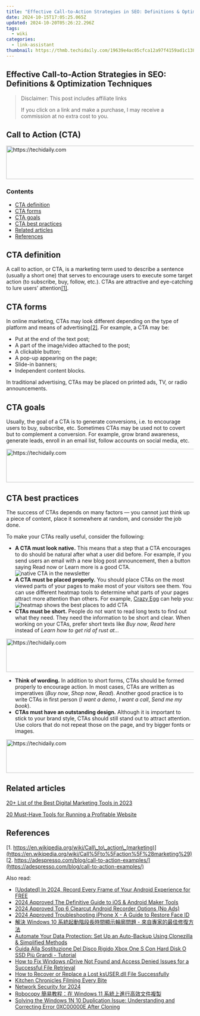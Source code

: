 ```yaml
---
title: "Effective Call-to-Action Strategies in SEO: Definitions & Optimization Techniques"
date: 2024-10-15T17:05:25.065Z
updated: 2024-10-20T05:26:22.296Z
tags:
  - wiki
categories:
  - link-assistant
thumbnail: https://thmb.techidaily.com/19639e4ac05cfca12a97f4159ad1c138d0c42ce69fcff51c42722b7ff4015400.jpg
---
```


## Effective Call-to-Action Strategies in SEO: Definitions & Optimization Techniques

>  Disclaimer: This post includes affiliate links
>
>  If you click on a link and make a purchase, I may receive a commission at no extra cost to you.
>

## Call to Action (CTA)

<!-- affiliate ads begin -->
<a href="https://wigfever.sjv.io/c/5597632/2014851/22899" target="_top" id="2014851">
  <img src="//a.impactradius-go.com/display-ad/22899-2014851" border="0" alt="https://techidaily.com" width="728" height="90"/>
</a>
<img height="0" width="0" src="https://wigfever.sjv.io/i/5597632/2014851/22899" style="position:absolute;visibility:hidden;" border="0" />
<!-- affiliate ads end -->

### Contents

* [CTA definition](https://tools.techidaily.com/link-assistant/products/)
* [CTA forms](https://tools.techidaily.com/link-assistant/products/)
* [CTA goals](https://tools.techidaily.com/link-assistant/products/)
* [CTA best practices](https://tools.techidaily.com/link-assistant/products/)
* [Related articles](https://tools.techidaily.com/link-assistant/products/)
* [References](https://tools.techidaily.com/link-assistant/products/)

## CTA definition

A call to action, or CTA, is a marketing term used to describe a sentence (usually a short one) that serves to encourage users to execute some target action (to subscribe, buy, follow, etc.). CTAs are attractive and eye-catching to lure users’ attention[\[1\]](https://tools.techidaily.com/link-assistant/products/).

## CTA forms

In online marketing, CTAs may look different depending on the type of platform and means of advertising[\[2\]](https://tools.techidaily.com/link-assistant/products/). For example, a CTA may be:

* Put at the end of the text post;
* A part of the image/video attached to the post;
* A clickable button;
* A pop-up appearing on the page;
* Slide-in banners;
* Independent content blocks.

In traditional advertising, CTAs may be placed on printed ads, TV, or radio announcements.

## CTA goals

Usually, the goal of a CTA is to generate conversions, i.e. to encourage users to buy, subscribe, etc. Sometimes CTAs may be used not to covert but to complement a conversion. For example, grow brand awareness, generate leads, enroll in an email list, follow accounts on social media, etc.

<!-- affiliate ads begin -->
<a href="https://appsumo.8odi.net/c/5597632/2137413/7443" target="_top" id="2137413">
  <img src="//a.impactradius-go.com/display-ad/7443-2137413" border="0" alt="https://techidaily.com" width="728" height="90"/>
</a>
<img height="0" width="0" src="https://appsumo.8odi.net/i/5597632/2137413/7443" style="position:absolute;visibility:hidden;" border="0" />
<!-- affiliate ads end -->

## CTA best practices

The success of CTAs depends on many factors — you cannot just think up a piece of content, place it somewhere at random, and consider the job done.

To make your CTAs really useful, consider the following:

* **A CTA must look native.** This means that a step that a CTA encourages to do should be natural after what a user did before. For example, if you send users an email with a new blog post announcement, then a button saying Read now or Learn more is a good CTA.  
![native CTA in the newsletter](https://cdn1.link-assistant.com/thumbs/w542-c1/upload/seowiki/posts/40/cta.png)
* **A CTA must be placed properly.** You should place CTAs on the most viewed parts of your pages to make most of your visitors see them. You can use different heatmap tools to determine what parts of your pages attract more attention than others. For example, [Crazy Egg](https://tools.techidaily.com/link-assistant/products/) can help you:  
![heatmap shows the best places to add CTA](https://cdn1.link-assistant.com/thumbs/w1200-c1/upload/seowiki/posts/40/cta1.png)
* **CTAs must be short.** People do not want to read long texts to find out what they need. They need the information to be short and clear. When working on your CTAs, prefer short texts like _Buy now_, _Read here_ instead of _Learn how to get rid of rust at…_

<!-- affiliate ads begin -->
<a href="https://bluettifr.pxf.io/c/5597632/2145082/17095" target="_top" id="2145082">
  <img src="//a.impactradius-go.com/display-ad/17095-2145082" border="0" alt="https://techidaily.com" width="728" height="90"/>
</a>
<img height="0" width="0" src="https://bluettifr.pxf.io/i/5597632/2145082/17095" style="position:absolute;visibility:hidden;" border="0" />
<!-- affiliate ads end -->

* **Think of wording.** In addition to short forms, CTAs should be formed properly to encourage action. In most cases, CTAs are written as imperatives (_Buy now_, _Shop now_, _Read_). Another good practice is to write CTAs in first person (_I want a demo_, _I want a call_, _Send me my book_).
* **CTAs must have an outstanding design.** Although it is important to stick to your brand style, CTAs should still stand out to attract attention. Use colors that do not repeat those on the page, and try bigger fonts or images.

<!-- affiliate ads begin -->
<a href="https://appsumo.8odi.net/c/5597632/2049369/7443" target="_top" id="2049369">
  <img src="//a.impactradius-go.com/display-ad/7443-2049369" border="0" alt="https://techidaily.com" width="728" height="90"/>
</a>
<img height="0" width="0" src="https://appsumo.8odi.net/i/5597632/2049369/7443" style="position:absolute;visibility:hidden;" border="0" />
<!-- affiliate ads end -->

## Related articles

[20+ List of the Best Digital Marketing Tools in 2023](https://tools.techidaily.com/link-assistant/products/)

[20 Must-Have Tools for Running a Profitable Website](https://tools.techidaily.com/link-assistant/products/)

## References

[1. https://en.wikipedia.org/wiki/Call\_to\_action\_(marketing)](https://en.wikipedia.org/wiki/Call%5Fto%5Faction%5F%28marketing%29)[2. https://adespresso.com/blog/call-to-action-examples/](https://adespresso.com/blog/call-to-action-examples/)

<ins class="adsbygoogle"
     style="display:block"
     data-ad-format="autorelaxed"
     data-ad-client="ca-pub-7571918770474297"
     data-ad-slot="1223367746"></ins>

<ins class="adsbygoogle"
     style="display:block"
     data-ad-client="ca-pub-7571918770474297"
     data-ad-slot="8358498916"
     data-ad-format="auto"
     data-full-width-responsive="true"></ins>

<span class="atpl-alsoreadstyle">Also read:</span>
<div><ul>
<li><a href="https://screen-recording.techidaily.com/updated-in-2024-record-every-frame-of-your-android-experience-for-free/"><u>[Updated] In 2024, Record Every Frame of Your Android Experience for FREE</u></a></li>
<li><a href="https://youtube-webster.techidaily.com/approved-the-definitive-guide-to-ios-and-android-maker-tools/"><u>2024 Approved The Definitive Guide to iOS & Android Maker Tools</u></a></li>
<li><a href="https://screen-capture.techidaily.com/2024-approved-top-6-clearcut-android-recorder-options-no-ads/"><u>2024 Approved Top 6 Clearcut Android Recorder Options (No Ads)</u></a></li>
<li><a href="https://some-guidance.techidaily.com/2024-approved-troubleshooting-iphone-x-a-guide-to-restore-face-id/"><u>2024 Approved Troubleshooting iPhone X - A Guide to Restore Face ID</u></a></li>
<li><a href="https://solve-luxury.techidaily.com/1728466416099-windows-10/"><u>解決 Windows 10 系統起動階段長時間顯示輪廓問題 - 來自專家的最佳修復方法</u></a></li>
<li><a href="https://solve-luxury.techidaily.com/automate-your-data-protection-set-up-an-auto-backup-using-clonezilla-and-simplified-methods/"><u>Automate Your Data Protection: Set Up an Auto-Backup Using Clonezilla & Simplified Methods</u></a></li>
<li><a href="https://solve-luxury.techidaily.com/guida-alla-sostituzione-del-disco-rigido-xbox-one-s-con-hard-disk-o-ssd-piu-grandi-tutorial/"><u>Guida Alla Sostituzione Del Disco Rigido Xbox One S Con Hard Disk O SSD Più Grandi - Tutorial</u></a></li>
<li><a href="https://solve-luxury.techidaily.com/how-to-fix-windows-ndrive-not-found-and-access-denied-issues-for-a-successful-file-retrieval/"><u>How to Fix Windows nDrive Not Found and Access Denied Issues for a Successful File Retrieval</u></a></li>
<li><a href="https://techno-recovery.techidaily.com/how-to-recover-or-replace-a-lost-ksuserdll-file-successfully/"><u>How to Recover or Replace a Lost ksUSER.dll File Successfully</u></a></li>
<li><a href="https://youtube-clips.techidaily.com/kitchen-chronicles-filming-every-bite/"><u>Kitchen Chronicles Filming Every Bite</u></a></li>
<li><a href="https://vimeo-videos.techidaily.com/network-security-for-2024/"><u>Network Security for 2024</u></a></li>
<li><a href="https://solve-luxury.techidaily.com/robocopy-windows-11/"><u>Robocopy 簡易教程：在 Windows 11 系統上進行高效文件複製</u></a></li>
<li><a href="https://solve-luxury.techidaily.com/solving-the-windows-1n-10-duplication-issue-understanding-and-correcting-error-0xc00000e-after-cloning/"><u>Solving the Windows 1N 10 Duplication Issue: Understanding and Correcting Error 0XC00000E After Cloning</u></a></li>
</ul></div>


